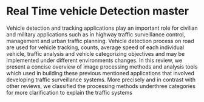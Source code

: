 # Real Time vehicle Detection master
Vehicle  detection  and  tracking  applications  play  an  important  role  for  civilian  and  military  applications such as in highway traffic surveillance control, management and urban traffic planning. Vehicle detection process  on  road  are  used  for  vehicle  tracking,  counts,  average  speed  of  each  individual  vehicle,  traffic analysis  and  vehicle  categorizing  objectives  and  may  be  implemented  under  different  environments changes.  In  this  review,  we  present  a  concise  overview  of  image  processing  methods  and  analysis  tools which used in building these previous mentioned applications that involved developing traffic surveillance systems.  More  precisely  and  in  contrast  with  other reviews,  we  classified  the  processing  methods  underthree categories for more clarification to explain the traffic systems
